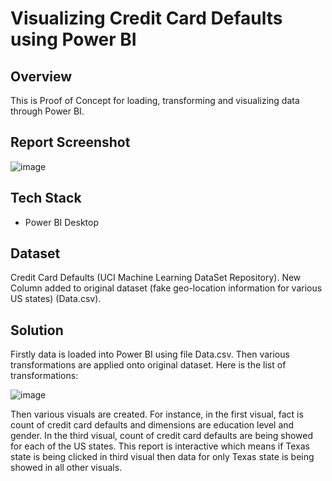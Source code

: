 # Visualizing Credit Card Defaults using Power BI

## Overview 

This is Proof of Concept for loading, transforming and visualizing data through Power BI.

## Report Screenshot

![image](https://github.com/user-attachments/assets/2b15d145-a7ff-46fc-9ced-457cdeb90bd6)


## Tech Stack

- Power BI Desktop

## Dataset

Credit Card Defaults (UCI Machine Learning DataSet Repository). New Column added to original dataset (fake geo-location information for various US states) (Data.csv).

## Solution

Firstly data is loaded into Power BI using file Data.csv. Then various transformations are applied onto original dataset. Here is the list of transformations:

![image](https://github.com/user-attachments/assets/7488ee0b-b822-41e9-91d0-0b241d49b2f1)

Then various visuals are created. For instance, in the first visual, fact is count of credit card defaults and dimensions are education level and gender. In the third visual, count of credit card defaults are being showed for each of the US states. This report is interactive which means if Texas state is being clicked in third visual then data for only Texas state is being showed in all other visuals.



